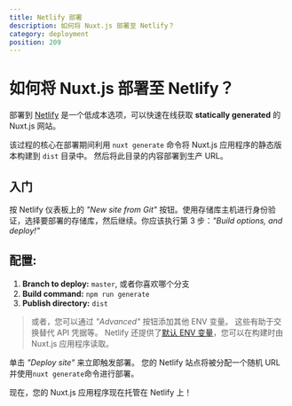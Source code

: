 ```yaml
---
title: Netlify 部署
description: 如何将 Nuxt.js 部署至 Netlify？
category: deployment
position: 209
---
```


# 如何将 Nuxt.js 部署至 Netlify？

部署到 [Netlify](https://www.netlify.com) 是一个低成本选项，可以快速在线获取 **statically generated** 的 Nuxt.js 网站。

该过程的核心在部署期间利用 `nuxt generate` 命令将 Nuxt.js 应用程序的静态版本构建到 `dist` 目录中。 然后将此目录的内容部署到生产 URL。

## 入门

按 Netlify 仪表板上的 _"New site from Git"_ 按钮。使用存储库主机进行身份验证，选择要部署的存储库，然后继续。你应该执行第 3 步：_"Build options, and deploy!"_

## 配置:

1. **Branch to deploy:** `master`, 或者你喜欢哪个分支
1. **Build command:** `npm run generate`
1. **Publish directory:** `dist`

> 或者，您可以通过 _"Advanced"_ 按钮添加其他 ENV 变量。 这些有助于交换替代 API 凭据等。 Netlify 还提供了[默认 ENV 变量](https://www.netlify.com/docs/build-settings/#build-environment-variables)，您可以在构建时由 Nuxt.js 应用程序读取。

单击 _"Deploy site"_ 来立即触发部署。 您的 Netlify 站点将被分配一个随机 URL 并使用`nuxt generate`命令进行部署。

现在，您的 Nuxt.js 应用程序现在托管在 Netlify 上！
